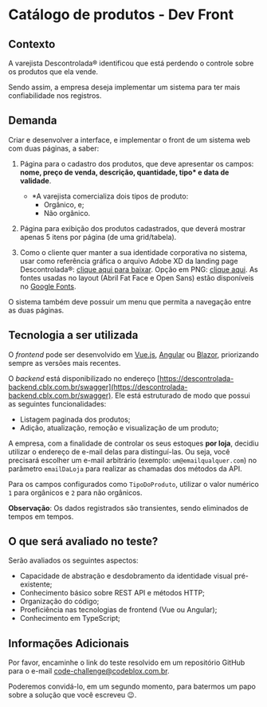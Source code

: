 # Catálogo de produtos - Dev Front

## Contexto

A varejista Descontrolada® identificou que está perdendo o controle sobre os produtos que ela vende.

Sendo assim, a empresa deseja implementar um sistema para ter mais confiabilidade nos registros.

## Demanda

Criar e desenvolver a interface, e implementar o front de um sistema web com duas páginas, a saber:

1. Página para o cadastro dos produtos, que deve apresentar os campos: **nome, preço de venda, descrição, quantidade, tipo\* e data de validade**.
    - *A varejista comercializa dois tipos de produto:
        - Orgânico, e;
        - Não orgânico.

2. Página para exibição dos produtos cadastrados, que deverá mostrar apenas 5 itens por página (de uma grid/tabela).

3. Como o cliente quer manter a sua identidade corporativa no sistema, usar como referência gráfica o arquivo Adobe XD da landing page Descontrolada®: [clique aqui para baixar](https://github.com/cblx/product-catalog-test-ui-ux/raw/main/descontrolada.xd). Opção em PNG: [clique aqui](https://github.com/cblx/product-catalog-test-ui-ux/raw/main/des-home.png). As fontes usadas no layout (Abril Fat Face e Open Sans) estão disponíveis no [Google Fonts](https://fonts.google.com/).

O sistema também deve possuir um menu que permita a navegação entre as duas páginas.

## Tecnologia a ser utilizada

O *frontend* pode ser desenvolvido em [Vue.js](https://vuejs.org/), [Angular](https://angular.io/) ou [Blazor](https://dotnet.microsoft.com/pt-br/apps/aspnet/web-apps/blazor), priorizando sempre as versões mais recentes.

O *backend* está disponibilizado no endereço [https://descontrolada-backend.cblx.com.br/swagger](https://descontrolada-backend.cblx.com.br/swagger). Ele está estruturado de modo que possui as seguintes funcionalidades:

- Listagem paginada dos produtos;
- Adição, atualização, remoção e visualização de um produto;

A empresa, com a finalidade de controlar os seus estoques **por loja**, decidiu utilizar o endereço de e-mail delas para distinguí-las.
Ou seja, você precisará escolher um e-mail arbitrário (exemplo: `um@emailqualquer.com`) no parâmetro `emailDaLoja` para realizar as chamadas dos métodos da API.

Para os campos configurados como `TipoDoProduto`, utilizar o valor numérico `1` para orgânicos e `2` para não orgânicos.

**Observação**: Os dados registrados são transientes, sendo eliminados de tempos em tempos.

## O que será avaliado no teste?

Serão avaliados os seguintes aspectos:

- Capacidade de abstração e desdobramento da identidade visual pré-existente;
- Conhecimento básico sobre REST API e métodos HTTP;
- Organização do código;
- Proeficiência nas tecnologias de frontend (Vue ou Angular);
- Conhecimento em TypeScript;

## Informações Adicionais 

Por favor, encaminhe o link do teste resolvido em um repositório GitHub para o e-mail [code-challenge@codeblox.com.br](mailto:code-challenge@codeblox.com.br).

Poderemos convidá-lo, em um segundo momento, para batermos um papo sobre a solução que você escreveu 😉.
